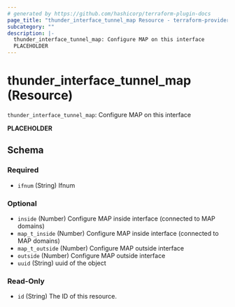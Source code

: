 ```yaml
---
# generated by https://github.com/hashicorp/terraform-plugin-docs
page_title: "thunder_interface_tunnel_map Resource - terraform-provider-thunder"
subcategory: ""
description: |-
  thunder_interface_tunnel_map: Configure MAP on this interface
  PLACEHOLDER
---
```


# thunder_interface_tunnel_map (Resource)

`thunder_interface_tunnel_map`: Configure MAP on this interface

__PLACEHOLDER__



<!-- schema generated by tfplugindocs -->
## Schema

### Required

- `ifnum` (String) Ifnum

### Optional

- `inside` (Number) Configure MAP inside interface (connected to MAP domains)
- `map_t_inside` (Number) Configure MAP inside interface (connected to MAP domains)
- `map_t_outside` (Number) Configure MAP outside interface
- `outside` (Number) Configure MAP outside interface
- `uuid` (String) uuid of the object

### Read-Only

- `id` (String) The ID of this resource.


